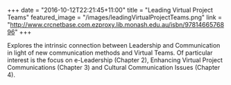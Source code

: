 +++
date = "2016-10-12T22:21:45+11:00"
title = "Leading Virtual Project Teams"
featured_image = "/images/leadingVirtualProjectTeams.png"
link = "http://www.crcnetbase.com.ezproxy.lib.monash.edu.au/isbn/9781466576896"
+++

Explores the intrinsic connection between Leadership and Communication in light of new communication methods and Virtual Teams. Of particular interest is the focus on e-Leadership (Chapter 2), Enhancing Virtual Project Communications (Chapter 3) and Cultural Communication Issues (Chapter 4).
